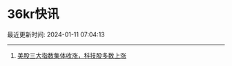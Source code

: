 # 36kr快讯

最近更新时间: 2024-01-11 07:04:13

--- 
1. [美股三大指数集体收涨，科技股多数上涨](https://www.36kr.com/newsflashes/2599416491670149) 
